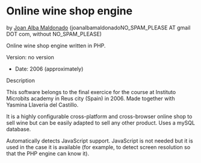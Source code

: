 Online wine shop engine 
======================== 
by [Joan Alba Maldonado](https://joanalbamaldonado.com/) (joanalbamaldonadoNO_SPAM_PLEASE AT gmail DOT com, without NO_SPAM_PLEASE)

Online wine shop engine written in PHP.

Version: no version 
- Date: 2006 (approximately)


Description

This software belongs to the final exercice for the course at Instituto Microbits academy in Reus city (Spain) in 2006. Made together with Yasmina Llaveria del Castillo.

It is a highly configurable cross-platform and cross-browser online shop to sell wine but can be easily adapted to sell any other product. Uses a mySQL database.

Automatically detects JavaScript support. JavaScript is not needed but it is used in the case it is available (for example, to detect screen resolution so that the PHP engine can know it).